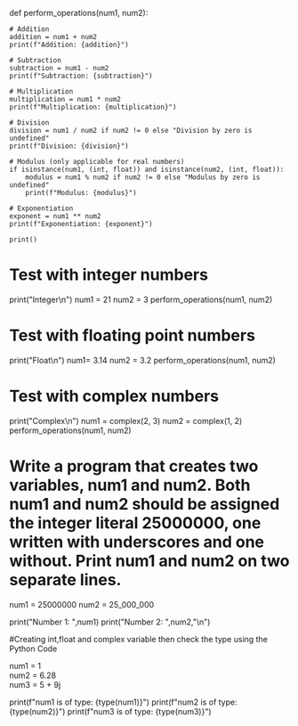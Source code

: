 def perform_operations(num1, num2):
    
    # Addition
    addition = num1 + num2
    print(f"Addition: {addition}")
    
    # Subtraction
    subtraction = num1 - num2
    print(f"Subtraction: {subtraction}")
    
    # Multiplication
    multiplication = num1 * num2
    print(f"Multiplication: {multiplication}")
    
    # Division
    division = num1 / num2 if num2 != 0 else "Division by zero is undefined"
    print(f"Division: {division}")
    
    # Modulus (only applicable for real numbers)
    if isinstance(num1, (int, float)) and isinstance(num2, (int, float)):
        modulus = num1 % num2 if num2 != 0 else "Modulus by zero is undefined"
        print(f"Modulus: {modulus}")
    
    # Exponentiation
    exponent = num1 ** num2
    print(f"Exponentiation: {exponent}")
    
    print()

# Test with integer numbers
print("Integer\n")
num1 = 21
num2 = 3
perform_operations(num1, num2)

# Test with floating point numbers
print("Float\n")
num1= 3.14
num2 = 3.2
perform_operations(num1, num2)

# Test with complex numbers
print("Complex\n")
num1 = complex(2, 3)
num2 = complex(1, 2)
perform_operations(num1, num2)


# Write a program that creates two variables, num1 and num2. Both num1 and num2 should be assigned the integer literal 25000000, one written with underscores and one without. Print num1 and num2 on two separate lines.

num1 = 25000000 
num2 = 25_000_000

print("Number 1: ",num1)
print("Number 2: ",num2,"\n")

#Creating int,float and complex variable then check the type using the Python Code

num1 = 1            
num2 = 6.28            
num3 = 5 + 9j   

print(f"num1 is of type: {type(num1)}")
print(f"num2 is of type: {type(num2)}")
print(f"num3 is of type: {type(num3)}")
